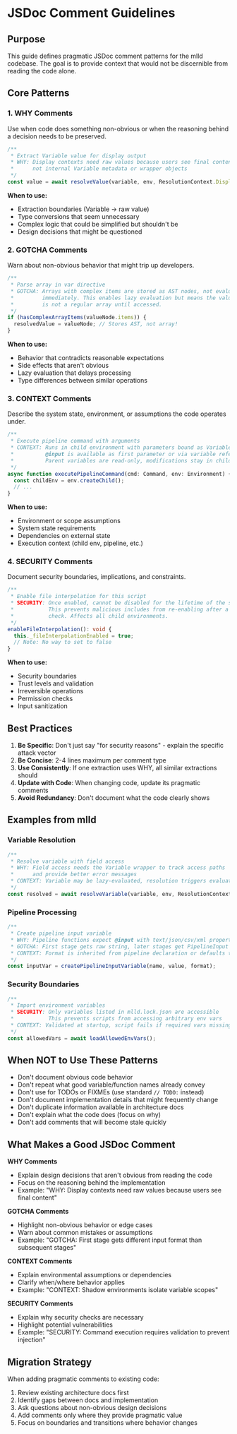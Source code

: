 # JSDoc Comment Guidelines

## Purpose

This guide defines pragmatic JSDoc comment patterns for the mlld codebase. The goal is to provide context that would not be discernible from reading the code alone.

## Core Patterns

### 1. WHY Comments

Use when code does something non-obvious or when the reasoning behind a decision needs to be preserved.

```typescript
/**
 * Extract Variable value for display output
 * WHY: Display contexts need raw values because users see final content,
 *      not internal Variable metadata or wrapper objects
 */
const value = await resolveValue(variable, env, ResolutionContext.Display);
```

**When to use:**
- Extraction boundaries (Variable → raw value)
- Type conversions that seem unnecessary
- Complex logic that could be simplified but shouldn't be
- Design decisions that might be questioned

### 2. GOTCHA Comments

Warn about non-obvious behavior that might trip up developers.

```typescript
/**
 * Parse array in var directive
 * GOTCHA: Arrays with complex items are stored as AST nodes, not evaluated
 *         immediately. This enables lazy evaluation but means the value
 *         is not a regular array until accessed.
 */
if (hasComplexArrayItems(valueNode.items)) {
  resolvedValue = valueNode; // Stores AST, not array!
}
```

**When to use:**
- Behavior that contradicts reasonable expectations
- Side effects that aren't obvious
- Lazy evaluation that delays processing
- Type differences between similar operations

### 3. CONTEXT Comments

Describe the system state, environment, or assumptions the code operates under.

```typescript
/**
 * Execute pipeline command with arguments
 * CONTEXT: Runs in child environment with parameters bound as Variables
 *          @input is available as first parameter or via variable reference
 *          Parent variables are read-only, modifications stay in child env
 */
async function executePipelineCommand(cmd: Command, env: Environment) {
  const childEnv = env.createChild();
  // ...
}
```

**When to use:**
- Environment or scope assumptions
- System state requirements
- Dependencies on external state
- Execution context (child env, pipeline, etc.)

### 4. SECURITY Comments

Document security boundaries, implications, and constraints.

```typescript
/**
 * Enable file interpolation for this script
 * SECURITY: Once enabled, cannot be disabled for the lifetime of the script.
 *           This prevents malicious includes from re-enabling after a security
 *           check. Affects all child environments.
 */
enableFileInterpolation(): void {
  this._fileInterpolationEnabled = true;
  // Note: No way to set to false
}
```

**When to use:**
- Security boundaries
- Trust levels and validation
- Irreversible operations
- Permission checks
- Input sanitization

## Best Practices

1. **Be Specific**: Don't just say "for security reasons" - explain the specific attack vector
2. **Be Concise**: 2-4 lines maximum per comment type
3. **Use Consistently**: If one extraction uses WHY, all similar extractions should
4. **Update with Code**: When changing code, update its pragmatic comments
5. **Avoid Redundancy**: Don't document what the code clearly shows

## Examples from mlld

### Variable Resolution
```typescript
/**
 * Resolve variable with field access
 * WHY: Field access needs the Variable wrapper to track access paths
 *      and provide better error messages
 * CONTEXT: Variable may be lazy-evaluated, resolution triggers evaluation
 */
const resolved = await resolveVariable(variable, env, ResolutionContext.FieldAccess);
```

### Pipeline Processing
```typescript
/**
 * Create pipeline input variable
 * WHY: Pipeline functions expect @input with text/json/csv/xml properties
 * GOTCHA: First stage gets raw string, later stages get PipelineInput objects
 * CONTEXT: Format is inherited from pipeline declaration or defaults to 'text'
 */
const inputVar = createPipelineInputVariable(name, value, format);
```

### Security Boundaries
```typescript
/**
 * Import environment variables
 * SECURITY: Only variables listed in mlld.lock.json are accessible
 *           This prevents scripts from accessing arbitrary env vars
 * CONTEXT: Validated at startup, script fails if required vars missing
 */
const allowedVars = await loadAllowedEnvVars();
```

## When NOT to Use These Patterns

- Don't document obvious code behavior
- Don't repeat what good variable/function names already convey  
- Don't use for TODOs or FIXMEs (use standard `// TODO:` instead)
- Don't document implementation details that might frequently change
- Don't duplicate information available in architecture docs
- Don't explain what the code does (focus on why)
- Don't add comments that will become stale quickly

## What Makes a Good JSDoc Comment

**WHY Comments**
- Explain design decisions that aren't obvious from reading the code
- Focus on the reasoning behind the implementation
- Example: "WHY: Display contexts need raw values because users see final content"

**GOTCHA Comments**
- Highlight non-obvious behavior or edge cases
- Warn about common mistakes or assumptions
- Example: "GOTCHA: First stage gets different input format than subsequent stages"

**CONTEXT Comments**
- Explain environmental assumptions or dependencies
- Clarify when/where behavior applies
- Example: "CONTEXT: Shadow environments isolate variable scopes"

**SECURITY Comments**
- Explain why security checks are necessary
- Highlight potential vulnerabilities
- Example: "SECURITY: Command execution requires validation to prevent injection"

## Migration Strategy

When adding pragmatic comments to existing code:
1. Review existing architecture docs first
2. Identify gaps between docs and implementation
3. Ask questions about non-obvious design decisions
4. Add comments only where they provide pragmatic value
5. Focus on boundaries and transitions where behavior changes
